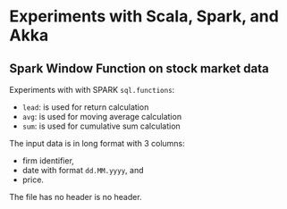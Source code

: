 # Experiments with Scala, Spark, and Akka

## Spark Window Function on stock market data

Experiments with with SPARK `sql.functions`:

- `lead`: is used for return calculation
- `avg`: is used for moving average calculation
- `sum`: is used for cumulative sum calculation

The input data is in long format with 3 columns:

- firm identifier,
- date with format `dd.MM.yyyy`, and
- price.

The file has no header is no header.
